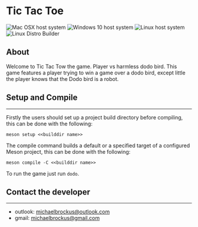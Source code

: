 # Tic Tac Toe

![Mac OSX host system](https://github.com/michaelbrockus/tic_tac_toe/workflows/Mac%20OSX%20host%20system/badge.svg)
![Windows 10 host system](https://github.com/michaelbrockus/tic_tac_toe/workflows/Windows%2010%20host%20system/badge.svg)
![Linux host system](https://github.com/michaelbrockus/tic_tac_toe/workflows/Linux%20host%20system/badge.svg)
![Linux Distro Builder](https://github.com/michaelbrockus/tic_tac_toe/workflows/Linux%20Distro%20Builder/badge.svg)

## About

Welcome to Tic Tac Tow the game. Player vs harmless dodo bird. This game
features a player trying to win a game over a dodo bird, except little
the player knows that the Dodo bird is a robot.

## Setup and Compile
------------------------------------------------

Firstly the users should set up a project build directory before
compiling, this can be done with the following:

```console
meson setup <<builddir name>>
```

The compile command builds a default or a specified target of a
configured Meson project, this can be done with the following:

```console
meson compile -C <<builddir name>>
```

To run the game just run `dodo`.

## Contact the developer
------------------------------------------------

* outlook: [michaelbrockus@outlook.com](mailto:michaelbrockus@outlook.com)
* gmail: [michaelbrockus@gmail.com](mailto:michaelbrockus@gmail.com)
